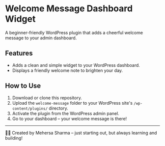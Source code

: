 # Welcome Message Dashboard Widget

A beginner-friendly WordPress plugin that adds a cheerful welcome message to your admin dashboard.

## Features

- Adds a clean and simple widget to your WordPress dashboard.
- Displays a friendly welcome note to brighten your day.

## How to Use

1. Download or clone this repository.
2. Upload the `welcome-message` folder to your WordPress site's `/wp-content/plugins/` directory.
3. Activate the plugin from the WordPress admin panel.
4. Go to your dashboard – your welcome message is there!

---

👩‍💻 Created by Mehersa Sharma – just starting out, but always learning and building!
